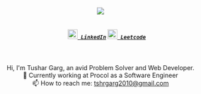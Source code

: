 <h1 align="center">
  <a href="https://git.io/typing-svg">
    <img src="https://readme-typing-svg.herokuapp.com/?lines=Hello,+There!+👋;This+is+Tushar+Garg....;&center=true&size=30">
  </a>
</h1>

<h5 align="center">
  <code>
    <a href="https://www.linkedin.com/in/tushar-garg-65663b190/" title="LinkedIn Profile"><img width="22" src="https://cdn-icons-png.flaticon.com/512/174/174857.png"> LinkedIn</a></code>
  <code><a href="https://leetcode.com/Assassin7711/" title="Leetcode Profile"><img width="22" src="https://cdn.iconscout.com/icon/free/png-256/leetcode-3628885-3030025.png"> Leetcode</a></code>
</h5>
<br>
<p align="center">
  Hi, I'm Tushar Garg, an avid Problem Solver and Web Developer.
  <br>
  🔬 Currently working at Procol as a Software Engineer
  <br>
  📫 How to reach me: <a href="mailto: tshrgarg2010@gmail.com">tshrgarg2010@gmail.com</a>
  <!-- <br>
  My Portfolio: https://tushargarg-portfolio.netlify.app/ -->
</p>
<!-- <h2 align="center">🔥 Languages & Frameworks🔥</h2>
<br>
<p align="center">
  <code><img title="C" height="35" src="icons/c.svg"></code>
  <code><img title="C++" height="35" src="icons/cpp.svg"></code>
  <code><img title="Python" height="35" src="icons/python-original.svg"></code>
  <code><img title="HTML5" height="35" src="icons/html5.svg"></code>
  <code><img title="CSS" height="35" src="icons/css.svg"></code>
  <code><img title="Bootstrap" height="35" src="icons/bootstrap.svg"></code>
  <code><img title="Javascript" height="35" src="icons/javascript.svg"></code>
  <code><img title="Typescript" height="35" src="icons/typescript.svg"></code>
  <code><img title="React" height="35" src="icons/react-original.svg"></code>
  <code><img title="Material UI" height="35" src="icons/materialui.svg"></code>
  <code><img title="NodeJS" height="35" src="icons/nodejs.svg"></code>
  
</p>
 -->
<!-- [![Top Langs](https://github-readme-stats.vercel.app/api/top-langs/?username=Assassin1771&layout=compact&hide=c++)](https://github.com/anuraghazra/github-readme-stats) -->
